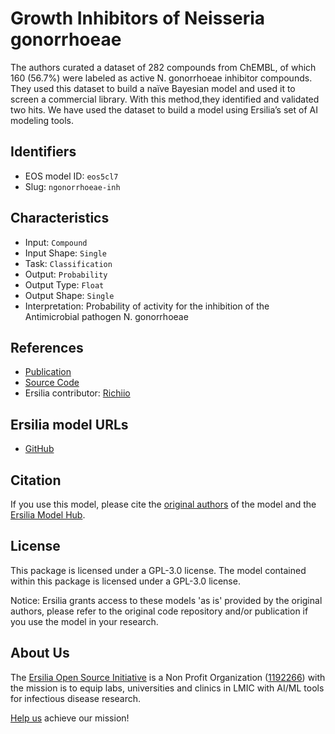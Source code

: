 # Growth Inhibitors of Neisseria gonorrhoeae

The authors curated a dataset of 282 compounds from ChEMBL, of which 160 (56.7%) were labeled as active N. gonorrhoeae inhibitor compounds. They used this dataset to build a naïve Bayesian model and used it to screen a commercial library. With this method,they identified and validated two hits. We have used the dataset to build a model using Ersilia’s set of AI modeling tools.

## Identifiers

* EOS model ID: `eos5cl7`
* Slug: `ngonorrhoeae-inh`

## Characteristics

* Input: `Compound`
* Input Shape: `Single`
* Task: `Classification`
* Output: `Probability`
* Output Type: `Float`
* Output Shape: `Single`
* Interpretation: Probability of activity for the inhibition of the Antimicrobial pathogen N. gonorrhoeae

## References

* [Publication](https://www.ncbi.nlm.nih.gov/pmc/articles/PMC8274436/)
* [Source Code](https://github.com/ersilia-os/lazy-qsar)
* Ersilia contributor: [Richiio](https://github.com/Richiio)

## Ersilia model URLs
* [GitHub](https://github.com/ersilia-os/eos5cl7)

## Citation

If you use this model, please cite the [original authors](https://www.ncbi.nlm.nih.gov/pmc/articles/PMC8274436/) of the model and the [Ersilia Model Hub](https://github.com/ersilia-os/ersilia/blob/master/CITATION.cff).

## License

This package is licensed under a GPL-3.0 license. The model contained within this package is licensed under a GPL-3.0 license.

Notice: Ersilia grants access to these models 'as is' provided by the original authors, please refer to the original code repository and/or publication if you use the model in your research.

## About Us

The [Ersilia Open Source Initiative](https://ersilia.io) is a Non Profit Organization ([1192266](https://register-of-charities.charitycommission.gov.uk/charity-search/-/charity-details/5170657/full-print)) with the mission is to equip labs, universities and clinics in LMIC with AI/ML tools for infectious disease research.

[Help us](https://www.ersilia.io/donate) achieve our mission!